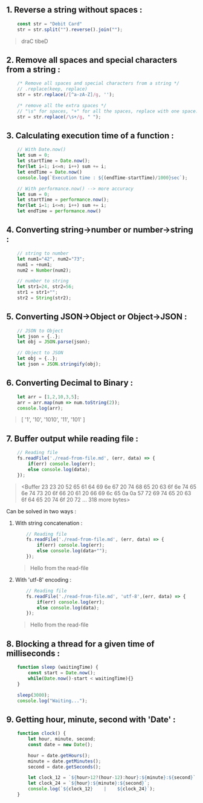 ## 1. Reverse a string without spaces :
```js
    const str = "Debit Card"
    str = str.split("").reverse().join("");
```
> draC tibeD

## 2. Remove all spaces and special characters from a string :
```js
    /* Remove all spaces and special characters from a string */
    // .replace(keep, replace)
    str = str.replace(/[^a-zA-Z]/g, '');  

    /* remove all the extra spaces */
    // "\s" for spaces, "+" for all the spaces, replace with one space. 
    str = str.replace(/\s+/g, " ");
```

## 3. Calculating execution time of a function :
```js
    // With Date.now()
    let sum = 0;
    let startTime = Date.now();
    for(let i=1; i<=n; i++) sum += i;
    let endTime = Date.now()
    console.log(`Execution time : ${(endTime-startTime)/1000}sec`);

    // With performance.now() --> more accuracy
    let sum = 0;
    let startTime = performance.now();
    for(let i=1; i<=n; i++) sum += i;
    let endTime = performance.now()
```

## 4. Converting string->number or number->string :
```js
    // string to number 
    let num1="42", num2="73";
    num1 = +num1;
    num2 = Number(num2);

    // number to string
    let str1=24, str2=56;
    str1 = str1+"";
    str2 = String(str2);
```

## 5. Converting JSON->Object or Object->JSON :
```js
    // JSON to Object
    let json = {..};
    let obj = JSON.parse(json);

    // Object to JSON
    let obj = {..};
    let json = JSON.stringify(obj);
```

## 6. Converting Decimal to Binary :
```js
    let arr = [1,2,10,3,5];
    arr = arr.map(num => num.toString(2));
    console.log(arr);
```
> [ '1', '10', '1010', '11', '101' ]

## 7. Buffer output while reading file :
```js
    // Reading file
    fs.readFile('./read-from-file.md', (err, data) => {
        if(err) console.log(err);
        else console.log(data);
    });
```
> <Buffer 23 23 20 52 65 61 64 69 6e 67 20 74 68 65 20 63 6f 6e 74 65 6e 74 73 20 6f 66 20 61 20 66 69 6c 65 0a 0a 57 72 69 74 65 20 63 6f 64 65 20 74 6f 20 72 ... 318 more bytes>

Can be solved in two ways :

1. With string concatenation : 

    ```js
        // Reading file
        fs.readFile('./read-from-file.md', (err, data) => {
            if(err) console.log(err);
            else console.log(data+"");
        });
    ```
    > Hello from the read-file
2. With 'utf-8' encoding :
    ```js
        // Reading file
        fs.readFile('./read-from-file.md', 'utf-8',(err, data) => {
            if(err) console.log(err);
            else console.log(data);
        });
    ```
    > Hello from the read-file


## 8. Blocking a thread for a given time of milliseconds :
```js
    function sleep (waitingTime) {
        const start = Date.now();
        while(Date.now()-start < waitingTime){}
    }

    sleep(3000);
    console.log("Waiting...");
``` 

## 9. Getting hour, minute, second with 'Date' :
```js
    function clock() {
        let hour, minute, second;
        const date = new Date();

        hour = date.getHours();
        minute = date.getMinutes();
        second = date.getSeconds();

        let clock_12 = `${hour>12?(hour-12):hour}:${minute}:${second}`;
        let clock_24 = `${hour}:${minute}:${second}`;
        console.log(`${clock_12}    |    ${clock_24}`);
    }
```